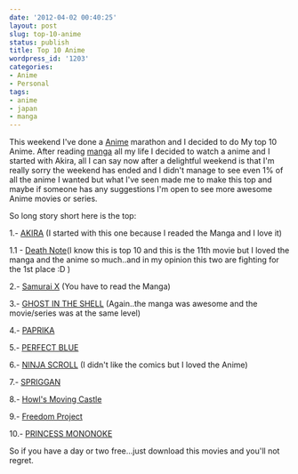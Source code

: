 ```yaml
---
date: '2012-04-02 00:40:25'
layout: post
slug: top-10-anime
status: publish
title: Top 10 Anime
wordpress_id: '1203'
categories:
- Anime
- Personal
tags:
- anime
- japan
- manga
---
```


This weekend I've done a [Anime](http://en.wikipedia.org/wiki/Anime) marathon and I decided to do My top 10 Anime. After reading [manga](http://en.wikipedia.org/wiki/Manga) all my life I decided to watch a anime and I started with Akira, all I can say now after a delightful weekend is that I'm really sorry the weekend has ended and I didn't manage to see even 1% of all the anime I wanted but what I've seen made me to make this top and maybe if someone has any suggestions I'm open to see more awesome Anime movies or series.

So long story short here is the top:

1.- [AKIRA](http://en.wikipedia.org/wiki/Akira) (I started with this one because I readed the Manga and I love it)

1.1 - [Death Note](http://en.wikipedia.org/wiki/Death_Note)(I know this is top 10 and this is the 11th movie but I loved the manga and the anime so much..and in my opinion this two are fighting for the 1st place :D )

2.- [Samurai X](http://en.wikipedia.org/wiki/Samurai_x) (You have to read the Manga)

3.- [GHOST IN THE SHELL](http://en.wikipedia.org/wiki/Ghost_in_the_shell) (Again..the manga was awesome and the movie/series was at the same level)

4.- [PAPRIKA](http://en.wikipedia.org/wiki/Paprika_%282006_film%29)

5.- [PERFECT BLUE](http://en.wikipedia.org/wiki/Perfect_Blue)

6.- [NINJA SCROLL](http://en.wikipedia.org/wiki/Ninja_scroll) (I didn't like the comics but I loved the Anime)

7.- [SPRIGGAN](http://en.wikipedia.org/wiki/Spriggan_%28manga%29#Film)

8.- [Howl's Moving Castle](http://en.wikipedia.org/wiki/Howl%27s_Moving_Castle_%28film%29)

9.- [Freedom Project](http://en.wikipedia.org/wiki/Freedom_Project)

10.- [PRINCESS﻿ MONONOKE](http://en.wikipedia.org/wiki/Princess_Mononoke)

So if you have a day or two free...just download this movies and you'll not regret. 
